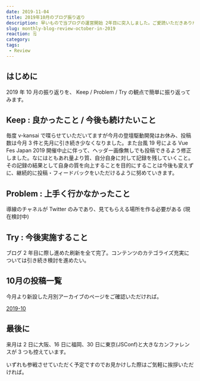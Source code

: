 ```yaml
---
date: 2019-11-04
title: 2019年10月のブログ振り返り
description: 早いもので当ブログの運営開始 2年目に突入しました。ご愛読いただきありがとうございます！
slug: monthly-blog-review-october-in-2019
reaction: 🗒
category: 
tags: 
 - Review
---
```


## はじめに

2019 年 10 月の振り返りを、 Keep / Problem / Try の観点で簡単に振り返ってみます。

## Keep : 良かったこと / 今後も続けたいこと

毎度 v-kansai で喋らせていただいてますが今月の登壇駆動開発はお休み、投稿数は今月 3 件と先月に引き続き少なくなりました。また台風 19 号による Vue Fes Japan 2019 開催中止に伴って、ヘッダー画像無しでも投稿できるよう修正しました。なにはともあれ量より質、自分自身に対して記録を残していくこと。その記録の結果として自身の質を向上することを目的にすることは今後も変えずに、継続的に投稿・フィードバックをいただけるように努めていきます。

## Problem : 上手く行かなかったこと

導線のチャネルが Twitter のみであり、見てもらえる場所を作る必要がある (現在検討中)

## Try : 今後実施すること

ブログ 2 年目に際し進めた刷新を全て完了。コンテンツのカテゴライズ充実については引き続き検討を進めたい。

## 10月の投稿一覧

今月より新設した月別アーカイブのページをご確認いただければ。

<a class="link-preview" href="https://webneko.dev/archives/2019-10">2019-10</a>

## 最後に

来月は 2 日に大阪、16 日に福岡、30 日に東京(JSConf)と大きなカンファレンスが 3 つも控えています。

いずれも参戦させていただく予定ですのでお見かけした際はご気軽に挨拶いただければ。
